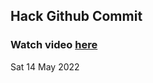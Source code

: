 
 ## Hack Github Commit 
 ### Watch video <a href="https://www.youtube.com">here</a> 
 Sat 14 May 2022 
